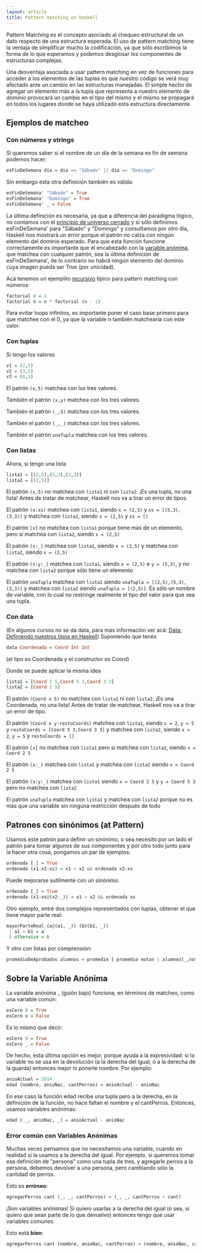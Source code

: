 ```yaml
---
layout: article
title: Pattern matching en haskell
---
```


Pattern Matching es el concepto asociado al chequeo estructural de un dato respecto de una estructura esperada. El uso de pattern matching tiene la ventaja de simplificar mucho la codificación, ya que sólo escribimos la forma de lo que esperamos y podemos desglosar los componentes de estructuras complejas.

Una desventaja asociada a usar pattern matching en vez de funciones para acceder a los elementos de las tuplas es que nuestro código se verá muy afectado ante un cambio en las estructuras manejadas. El simple hecho de agregar un elemento más a la tupla que representa a nuestro elemento de dominio provocará un cambio en el tipo del mismo y el mismo se propagará en todos los lugares donde se haya utilizado esta estructura directamente.

Ejemplos de matcheo
-------------------

### Con números y strings

Si queremos saber si el nombre de un día de la semana es fin de semana podemos hacer:

```haskell
esFinDeSemana dia = dia == "Sábado" || dia == "Domingo"
```

Sin embargo esta otra definición también es válida:

```haskell
esFinDeSemana' "Sábado" = True
esFinDeSemana' "Domingo" = True
esFinDeSemana' _ = False
```

La última definición es necesaria, ya que a diferencia del paradigma lógico, no contamos con el [ principio de universo cerrado](paradigma-logico---introduccion-universo-cerrado.html) y si sólo definimos esFinDeSemana' para "Sábado" y "Domingo" y consultamos por otro día, Haskell nos mostrará un error porque el patrón no calza con ningún elemento del dominio esperado. Para que esta función funcione correctamente es importante que el encabezado con la [ variable anónima](pattern-matching-en-haskell-sobre-la-variable-anonima.html), que matchea con cualquier patrón, sea la última definición de esFinDeSemana', de lo contrario no habrá ningún elemento del dominio cuya imagen pueda ser True (por unicidad).

Acá tenemos un ejemplito [recursivo](recursividad-en-haskell.html) típico para pattern matching con números:

```haskell
factorial 0 = 1 
factorial n = n * factorial (n - 1)
```

Para evitar loops infinitos, es importante poner el caso base primero para que matchee con el 0, ya que la variable n también matchearía con este valor.

### Con tuplas

Si tengo los valores

```haskell
v1 = (2,5)
v2 = (3,5)
v3 = (8,5)
```

El patrón `(x,5)` matchea con los tres valores.

También el patrón `(x,y)` matchea con los tres valores.

También el patrón `(_,5)` matchea con los tres valores.

También el patrón `(_,_)` matchea con los tres valores.

También el patrón `unaTupla` matchea con los tres valores.

### Con listas

Ahora, si tengo una lista

```haskell
lista1 = [(2,5),(5,3),(3,3)]
lista2 = [(2,5)]
```

El patrón `(x,5)` no matchea con `lista1` ni con `lista2`. ¡Es una tupla, no una lista! Antes de tratar de matchear, Haskell nos va a tirar un error de tipos.

El patrón `(x:xs)` matchea con `lista1`, siendo `x = (2,5)` y `xs = [(5,3),(3,3)]` y matchea con `lista2`, siendo `x = (2,5)` y `xs = []`

El patrón `[x]` no matchea con `lista1` porque tiene más de un elemento, pero sí matchea con `lista2`, siendo `x = (2,5)`

El patrón `(x:_)` matchea con `lista1`, siendo `x = (2,5)` y matchea con `lista2`, siendo `x = (2,5)`

El patrón `(x:y:_)` matchea con `lista1`, siendo `x = (2,5)` e `y = (5,3)`, y no matchea con `lista2` porque sólo tiene un elemento

El patrón `unaTupla` matchea con `lista1` siendo `unaTupla = [(2,5),(5,3),(3,3)]` y matchea con `lista2` siendo `unaTupla = [(2,5)]`. Es sólo un nombre de variable, con lo cual no restringe realmente el tipo del valor para que sea una tupla.

### Con data

(En algunos cursos no se da data, para más información ver acá: [Data: Definiendo nuestros tipos en Haskell](data--definiendo-nuestros-tipos-en-haskell.html)) Suponiendo que tenés

```haskell
data Coordenada = Coord Int Int
```

(el tipo es Coordenada y el constructor es Coord)

Donde se puede aplicar la misma idea

```haskell
lista1 = [Coord 2 5,Coord 5 3,Coord 3 3]
lista2 = [Coord 2 5]
```

El patrón `(Coord x 5)` no matchea con `lista1` ni con `lista2`. ¡Es una Coordenada, no una lista! Antes de tratar de matchear, Haskell nos va a tirar un error de tipo.

El patrón `(Coord x y:restoCoords)` matchea con `lista1`, siendo `x = 2`, `y = 5` y `restoCoords = [Coord 5 3,Coord 3 3]` y matchea con `lista2`, siendo `x = 2`, `y = 5` y `restoCoords = []`

El patrón `[x]` no matchea con `lista1` pero si matchea con `lista2`, siendo `x = Coord 2 5`

El patrón `(x:_)` matchea con `lista1` y matchea con `lista2` siendo `x = Coord 2 5`

El patrón `(x:y:_)` matchea con `lista1` siendo `x = Coord 2 5` y `y = Coord 5 3` pero no matchea con `lista2`

El patrón `unaTupla` matchea con `lista1` y matchea con `lista2` porque no es más que una variable sin ninguna restricción después de todo

Patrones con sinónimos (**at** Pattern)
---------------------------------------

Usamos este patrón para definir un sinónimo, o sea necesito por un lado el patrón para tomar algunos de sus componentes y por otro todo junto para la hacer otra cosa, pongamos un par de ejemplos:

```haskell
ordenada [_] = True
ordenada (x1:x2:xs) = x1 > x2 && ordenada x2:xs
```

Puede mejorarse sutilmente con un sinónimo.

```haskell
ordenada [_] = True
ordenada (x1:xs@(x2:_)) = x1 > x2 && ordenada xs
```

Otro ejemplo, entre dos complejos representados con tuplas, obtener el que tiene mayor parte real:

```haskell
mayorParteReal (a@(a1, _)) (b@(b1, _))
 | a1 > b1 = a`
 | otherwise = b
```

Y otro con listas por comprensión:

```haskell
promedioDeAprobados alumnos = promedio [ promedio notas | alumno@(_,notas) <- alumnos, aprobo alumno ]
```

Sobre la Variable Anónima
-------------------------

La variable anónima \_ (guión bajo) funciona, en términos de matcheo, como una variable común:

```haskell
esCero 0 = True
esCero x = False
```

Es lo mismo que decir:

```haskell
esCero 0 = True
esCero _ = False
```

De hecho, esta última opción es mejor, porque ayuda a la expresividad: si la variable no se usa en la devolución (a la derecha del igual, ó a la derecha de la guarda) entonces mejor ni ponerle nombre. Por ejemplo:

```haskell
anioActual = 2014
edad (nombre, anioNac, cantPerros) = anioActual - anioNac
```

En ese caso la función edad recibe una tupla pero a la derecha, en la definición de la función, no hace faltan el nombre y el cantPerros. Entonces, usamos variables anónimas:

```haskell
edad ( _, anioNac, _) = anioActual - anioNac
```

### Error común con Variables Anónimas

Muchas veces pensamos que no necesitamos una variable, cuando en realidad sí la usamos a la derecha del igual. Por ejemplo, si queremos tomar esa definición de "persona" como una tupla de tres, y agregarle perros a la persona, debemos devolver a una persona, pero cambiando sólo la cantidad de perros.

Esto es **erróneo**:

```haskell
agregarPerros cant (_, _, cantPerros) = (_, _, cantPerros + cant)
```

¡Son variables anónimas! Si quiero usarlas a la derecha del igual (ó sea, si quiero que sean parte de lo que devuelvo) entonces tengo que usar variables comunes.

Esto está **bien**:

```haskell
agregarPerros cant (nombre, anioNac, cantPerros) = (nombre, anioNac, cantPerros + 1)
```
